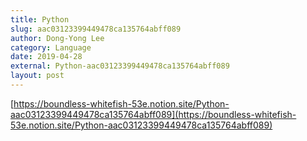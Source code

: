 ```yaml
---
title: Python
slug: aac03123399449478ca135764abff089
author: Dong-Yong Lee
category: Language
date: 2019-04-28
external: Python-aac03123399449478ca135764abff089
layout: post
---
```


[https://boundless-whitefish-53e.notion.site/Python-aac03123399449478ca135764abff089](https://boundless-whitefish-53e.notion.site/Python-aac03123399449478ca135764abff089)